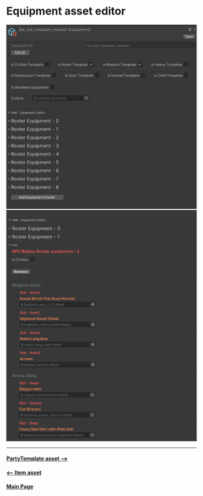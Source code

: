 # Equipment asset editor

![ScreenShot](Images/eqp_editor_01.PNG)
![ScreenShot](Images/eqp_editor_02.PNG)

---------------------------------------------
#### [PartyTemplate asset -->](pt_asset.md)
#### [<-- Item asset](item_asset.md)

#### [Main Page](/../..)